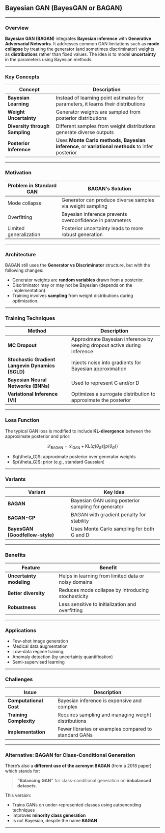 ## **Bayesian GAN (BayesGAN or BAGAN)**

---

### **Overview**

**Bayesian GAN (BAGAN)** integrates **Bayesian inference** with **Generative Adversarial Networks**. It addresses common GAN limitations such as **mode collapse** by treating the generator (and sometimes discriminator) weights as **distributions** rather than fixed values. The idea is to model **uncertainty** in the parameters using Bayesian methods.

---

### **Key Concepts**

| Concept                        | Description                                                                                         |
| ------------------------------ | --------------------------------------------------------------------------------------------------- |
| **Bayesian Learning**          | Instead of learning point estimates for parameters, it learns their distributions                   |
| **Weight Uncertainty**         | Generator weights are sampled from posterior distributions                                          |
| **Diversity through Sampling** | Different samples from weight distributions generate diverse outputs                                |
| **Posterior Inference**        | Uses **Monte Carlo methods**, **Bayesian inference**, or **variational methods** to infer posterior |

---

### **Motivation**

| Problem in Standard GAN | BAGAN's Solution                                          |
| ----------------------- | --------------------------------------------------------- |
| Mode collapse           | Generator can produce diverse samples via weight sampling |
| Overfitting             | Bayesian inference prevents overconfidence in parameters  |
| Limited generalization  | Posterior uncertainty leads to more robust generation     |

---

### **Architecture**

BAGAN still uses the **Generator vs Discriminator** structure, but with the following changes:

* Generator weights are **random variables** drawn from a posterior.
* Discriminator may or may not be Bayesian (depends on the implementation).
* Training involves **sampling** from weight distributions during optimization.

---

### **Training Techniques**

| Method                                           | Description                                                               |
| ------------------------------------------------ | ------------------------------------------------------------------------- |
| **MC Dropout**                                   | Approximate Bayesian inference by keeping dropout active during inference |
| **Stochastic Gradient Langevin Dynamics (SGLD)** | Injects noise into gradients for Bayesian approximation                   |
| **Bayesian Neural Networks (BNNs)**              | Used to represent G and/or D                                              |
| **Variational Inference (VI)**                   | Optimizes a surrogate distribution to approximate the posterior           |

---

### **Loss Function**

The typical GAN loss is modified to include **KL-divergence** between the approximate posterior and prior:

$$
\mathcal{L}_{\text{BAGAN}} = \mathcal{L}_{\text{GAN}} + \text{KL}(q(\theta_G) \| p(\theta_G))
$$

* \$q(\theta\_G)\$: approximate posterior over generator weights
* \$p(\theta\_G)\$: prior (e.g., standard Gaussian)

---

### **Variants**

| Variant                         | Key Idea                                            |
| ------------------------------- | --------------------------------------------------- |
| **BAGAN**                       | Bayesian GAN using posterior sampling for generator |
| **BAGAN-GP**                    | BAGAN with gradient penalty for stability           |
| **BayesGAN (Goodfellow-style)** | Uses Monte Carlo sampling for both G and D          |

---

### **Benefits**

| Feature                  | Benefit                                              |
| ------------------------ | ---------------------------------------------------- |
| **Uncertainty modeling** | Helps in learning from limited data or noisy domains |
| **Better diversity**     | Reduces mode collapse by introducing stochasticity   |
| **Robustness**           | Less sensitive to initialization and overfitting     |

---

### **Applications**

* Few-shot image generation
* Medical data augmentation
* Low-data regime training
* Anomaly detection (by uncertainty quantification)
* Semi-supervised learning

---

### **Challenges**

| Issue                   | Description                                           |
| ----------------------- | ----------------------------------------------------- |
| **Computational Cost**  | Bayesian inference is expensive and complex           |
| **Training Complexity** | Requires sampling and managing weight distributions   |
| **Implementation**      | Fewer libraries or examples compared to standard GANs |

---

### **Alternative: BAGAN for Class-Conditional Generation**

There’s also a **different use of the acronym BAGAN** (from a 2018 paper) which stands for:

> **"Balancing GAN"** for class-conditional generation on **imbalanced datasets**.

This version:

* Trains GANs on under-represented classes using autoencoding techniques
* Improves **minority class generation**
* Is not Bayesian, despite the name **BAGAN**

---
